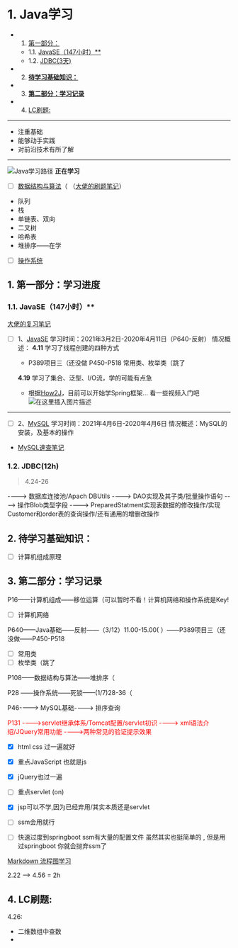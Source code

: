 # 1. Java学习
<!-- vscode-markdown-toc -->
* 1. [ 第一部分：](#)
	* 1.1. [ JavaSE（147小时）**](#JavaSE147)
	* 1.2. [JDBC(3天)](#JDBC3)
* 2. [ **待学习基础知识：**](#-1)
* 3. [ **第二部分：学习记录**](#-1)
* 4. [LC刷题:](#LC:)

<!-- vscode-markdown-toc-config
	numbering=true
	autoSave=true
	/vscode-markdown-toc-config -->
<!-- /vscode-markdown-toc -->
*********
 - 注重基础
 - 能够动手实践
 - 对前沿技术有所了解
********

![Java学习路径](https://img-blog.csdnimg.cn/20210406155050851.png?x-oss-process=image/watermark,type_ZmFuZ3poZW5naGVpdGk,shadow_10,text_aHR0cHM6Ly9ibG9nLmNzZG4ubmV0L3FxXzQzMjAwNDk5,size_16,color_FFFFFF,t_70)
**正在学习**
 - [ ] [数据结构与算法](https://www.bilibili.com/video/BV1E4411H73v)（
（[大佬的刷题笔记](https://github.com/youngyangyang04/leetcode-master)）
 - 队列
 - 栈
 - 单链表、双向
 - 二叉树
 - 哈希表
 - 堆排序——在学
 - [ ] [操作系统](https://www.bilibili.com/video/BV1YE411D7nH)

##  1. <a name=''></a> 第一部分：学习进度
###  1.1. <a name='JavaSE147'></a> JavaSE（147小时）**

[大佬的复习笔记](https://www.yuque.com/bithachi/study)
 - [ ]  1、[JavaSE](https://www.bilibili.com/video/BV1Kb411W75N)
    学习时间：2021年3月2日-2020年4月11日（P640-反射）
	情况概述：
	**4.11** 学习了线程创建的四种方式
	- P389项目三（还没做
	P450-P518 常用类、枚举类（跳了
	
	**4.19** 学习了集合、泛型、I/O流，学的可能有点急
	- 根据[How2J](https://how2j.cn/)，目前可以开始学Spring框架...
	看一些视频入门吧
	![在这里插入图片描述](https://img-blog.csdnimg.cn/20210406160316974.png?x-oss-process=image/watermark,type_ZmFuZ3poZW5naGVpdGk,shadow_10,text_aHR0cHM6Ly9ibG9nLmNzZG4ubmV0L3FxXzQzMjAwNDk5,size_16,color_FFFFFF,t_70)
*********************
- [ ]  2、[MySQL](https://www.bilibili.com/video/BV1xW411u7ax)
    学习时间：2021年4月6日-2020年4月6日
	情况概述：MySQL的安装，及基本的操作
- [MySQL速查笔记](https://blog.csdn.net/m0_46153949/article/details/107116168)

###  1.2. <a name='JDBC3'></a>JDBC(12h)
> 4.24-26

----> 数据库连接池/Apach DBUtils
----> DAO实现及其子类/批量操作语句
----> 操作Blob类型字段 
----> PreparedStatment实现表数据的修改操作/实现Customer和order表的查询操作/还有通用的增删改操作

##  2. <a name='-1'></a> **待学习基础知识：**

 - [ ] 计算机组成原理



##  3. <a name='-1'></a> **第二部分：学习记录**

P16——计算机组成——移位运算（可以暂时不看！计算机网络和操作系统是Key!
 - [ ] 计算机网络

P640——Java基础——反射——（3/12）11.00-15.00(  ）——P389项目三（还没做——P450-P518 
 - [ ] 常用类
 - [ ] 枚举类（跳了

P108——数据结构与算法——堆排序（

P28 ——操作系统——死锁——(1/7)28-36（

P46----> MySQL基础----> 排序查询


<font color =  red>P131 ---->servlet继承体系/Tomcat配置/servlet初识 ----> xml语法介绍/JQuery常用功能 ---->两种常见的验证提示效果</font>
 - [x] html css 过一遍就好  
 - [x] 重点JavaScript  也就是js  
 - [x] jQuery也过一遍
 - [ ] 重点servlet    (on)
 - [x] jsp可以不学,因为已经弃用/其实本质还是servlet  
 - [ ] ssm会用就行    
 - [ ] 快速过度到springboot
ssm有大量的配置文件  虽然其实也挺简单的 ,
但是用过springboot  你就会抛弃ssm了


[Markdown 流程图学习](https://blog.csdn.net/suoxd123/article/details/84992282)

2.22 --> 4.56 = 2h


##  4. <a name='LC:'></a>LC刷题:

4.26:
* 二维数组中查数
*  